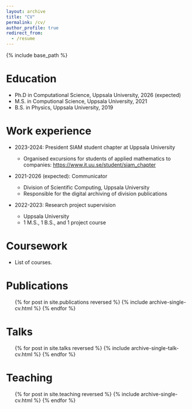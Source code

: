 ```yaml
---
layout: archive
title: "CV"
permalink: /cv/
author_profile: true
redirect_from:
  - /resume
---
```


{% include base_path %}

Education
======
* Ph.D in Computational Science, Uppsala University, 2026 (expected)
* M.S. in Computional Science, Uppsala University, 2021
* B.S. in Physics, Uppsala University, 2019

Work experience
======
* 2023-2024: President SIAM student chapter at Uppsala University
  * Organised excursions for students of applied mathematics to
    companies: https://www.it.uu.se/student/siam_chapter

* 2021-2026 (expected): Communicator
  * Division of Scientific Computing, Uppsala University
  * Responsible for the digital archiving of division publications

* 2022-2023: Research project supervision
  * Uppsala University
  * 1 M.S., 1 B.S., and 1 project course
  
Coursework
======
* List of courses.

Publications
======
  <ul>{% for post in site.publications reversed %}
    {% include archive-single-cv.html %}
  {% endfor %}</ul>
  
Talks
======
  <ul>{% for post in site.talks reversed %}
    {% include archive-single-talk-cv.html  %}
  {% endfor %}</ul>
  
Teaching
======
  <ul>{% for post in site.teaching reversed %}
    {% include archive-single-cv.html %}
  {% endfor %}</ul>
  
